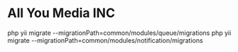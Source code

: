 All You Media INC
===============================


php yii migrate --migrationPath=common/modules/queue/migrations
php yii migrate --migrationPath=common/modules/notification/migrations